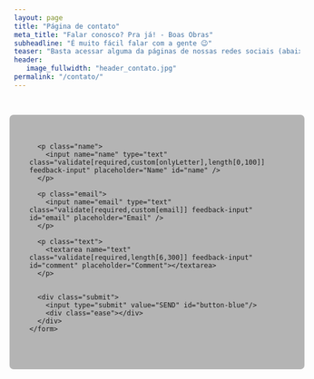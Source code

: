 ```yaml
---
layout: page
title: "Página de contato"
meta_title: "Falar conosco? Pra já! - Boas Obras"
subheadline: "É muito fácil falar com a gente 😉"
teaser: "Basta acessar alguma da páginas de nossas redes sociais (abaixo) ou entrar em contato pelo formulário."
header:
   image_fullwidth: "header_contato.jpg"
permalink: "/contato/"
---
```


<style>
@import url(https://fonts.googleapis.com/css?family=Montserrat:400,700);

#feedback-page{
	text-align:center;
}

#form-main{
	width:100%;
	float:left;
	padding-top:0px;
}

#form-div {
	background-color:rgba(72,72,72,0.4);
	padding-left:35px;
	padding-right:35px;
	padding-top:35px;
	padding-bottom:50px;
	width: 450px;
	float: left;
	left: 50%;
	position: absolute;
    margin-top:30px;
	margin-left: -260px;
  	margin-botton:36px
  -moz-border-radius: 7px;
  -webkit-border-radius: 7px;
}

.feedback-input {
	color:#3c3c3c;
	font-family: Helvetica, Arial, sans-serif;
  font-weight:500;
	font-size: 18px;
	border-radius: 0;
	line-height: 22px;
	background-color: #fbfbfb;
	padding: 13px 13px 13px 54px;
	margin-bottom: 10px;
	width:100%;
	-webkit-box-sizing: border-box;
	-moz-box-sizing: border-box;
	-ms-box-sizing: border-box;
	box-sizing: border-box;
  border: 3px solid rgba(0,0,0,0);
}

.feedback-input:focus{
	background: #fff;
	box-shadow: 0;
	border: 3px solid #3498db;
	color: #3498db;
	outline: none;
  padding: 13px 13px 13px 54px;
}

.focused{
	color:#30aed6;
	border:#30aed6 solid 3px;
}

/* Icons ---------------------------------- */
#name{
	background-image: url(https://cdn4.iconfinder.com/data/icons/ionicons/512/icon-person-add-32.png);
	background-size: 30px 30px;
	background-position: 11px 8px;
	background-repeat: no-repeat;
}

#name:focus{
	background-image: url(https://cdn4.iconfinder.com/data/icons/ionicons/512/icon-person-add-32.png);
	background-size: 30px 30px;
	background-position: 8px 5px;
  background-position: 11px 8px;
	background-repeat: no-repeat;
}

#email{
	background-image: url(http://www.act.org/content/dam/act/unsecured/Images/icons/icon-envelop.png);
	background-size: 30px 30px;
	background-position: 11px 8px;
	background-repeat: no-repeat;
}

#email:focus{
	background-image: url(http://www.act.org/content/dam/act/unsecured/Images/icons/icon-envelop.png);
	background-size: 30px 30px;
  background-position: 11px 8px;
	background-repeat: no-repeat;
}

#comment{
	background-image: url(http://www.vijayvaani.com/App_Themes/Default/Images/comment.png);
	background-size: 30px 30px;
	background-position: 11px 8px;
	background-repeat: no-repeat;
}

textarea {
    width: 100%;
    height: 150px;
    line-height: 150%;
    resize:vertical;
}

input:hover, textarea:hover,
input:focus, textarea:focus {
	background-color:white;
}

#button-blue{
	font-family: 'Montserrat', Arial, Helvetica, sans-serif;
	float:left;
	width: 100%;
	border: #fbfbfb solid 4px;
	cursor:pointer;
	background-color: #3498db;
	color:white;
	font-size:24px;
	padding-top:22px;
	padding-bottom:22px;
	-webkit-transition: all 0.3s;
	-moz-transition: all 0.3s;
	transition: all 0.3s;
  margin-top:-4px;
  font-weight:700;
}

#button-blue:hover{
	background-color: rgba(0,0,0,0);
	color: #0493bd;
}
	
.submit:hover {
	color: #3498db;
}
	
.ease {
	width: 0px;
	height: 74px;
	background-color: #fbfbfb;
	-webkit-transition: .3s ease;
	-moz-transition: .3s ease;
	-o-transition: .3s ease;
	-ms-transition: .3s ease;
	transition: .3s ease;
}

.submit:hover .ease{
  width:100%;
  background-color:white;
}

@media only screen and (max-width: 580px) {
	#form-div{
		left: 3%;
		margin-right: 3%;
		width: 88%;
		margin-left: 0;
		padding-left: 3%;
		padding-right: 3%;
	}
}
</style>

<div id="form-main">
  <div id="form-div">
    <form class="form" id="form1">
      
      <p class="name">
        <input name="name" type="text" class="validate[required,custom[onlyLetter],length[0,100]] feedback-input" placeholder="Name" id="name" />
      </p>
      
      <p class="email">
        <input name="email" type="text" class="validate[required,custom[email]] feedback-input" id="email" placeholder="Email" />
      </p>
      
      <p class="text">
        <textarea name="text" class="validate[required,length[6,300]] feedback-input" id="comment" placeholder="Comment"></textarea>
      </p>
      
      
      <div class="submit">
        <input type="submit" value="SEND" id="button-blue"/>
        <div class="ease"></div>
      </div>
    </form>
  </div>
  
